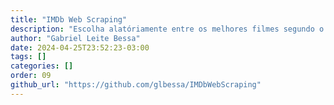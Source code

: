 ```yaml
---
title: "IMDb Web Scraping"
description: "Escolha alatóriamente entre os melhores filmes segundo o IMDb."
author: "Gabriel Leite Bessa"
date: 2024-04-25T23:52:23-03:00
tags: []
categories: []
order: 09
github_url: "https://github.com/glbessa/IMDbWebScraping"
---
```


